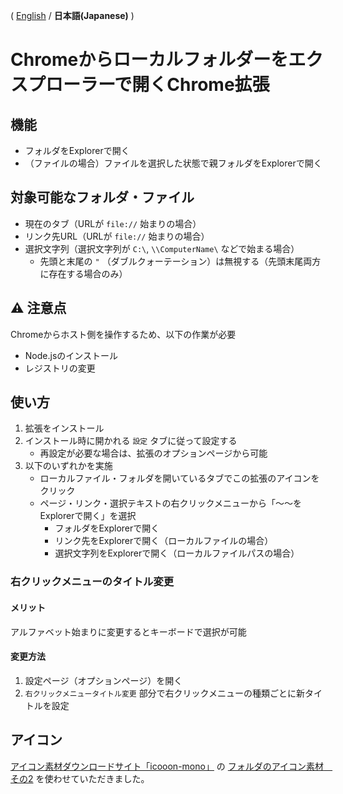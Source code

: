 ( [English](README.md) / **日本語(Japanese)** )

# Chromeからローカルフォルダーをエクスプローラーで開くChrome拡張

## 機能
- フォルダをExplorerで開く
- （ファイルの場合）ファイルを選択した状態で親フォルダをExplorerで開く


## 対象可能なフォルダ・ファイル
- 現在のタブ（URLが `file://` 始まりの場合）
- リンク先URL（URLが `file://` 始まりの場合）
- 選択文字列（選択文字列が `C:\`, `\\ComputerName\` などで始まる場合）
    - 先頭と末尾の `"` （ダブルクォーテーション）は無視する（先頭末尾両方に存在する場合のみ）


## :warning: 注意点
Chromeからホスト側を操作するため、以下の作業が必要
- Node.jsのインストール
- レジストリの変更


## 使い方
1. 拡張をインストール
1. インストール時に開かれる `設定` タブに従って設定する
    - 再設定が必要な場合は、拡張のオプションページから可能
1. 以下のいずれかを実施
    - ローカルファイル・フォルダを開いているタブでこの拡張のアイコンをクリック
    - ページ・リンク・選択テキストの右クリックメニューから「～～をExplorerで開く」を選択
        - フォルダをExplorerで開く
        - リンク先をExplorerで開く（ローカルファイルの場合）
        - 選択文字列をExplorerで開く（ローカルファイルパスの場合）

### 右クリックメニューのタイトル変更
#### メリット
アルファベット始まりに変更するとキーボードで選択が可能

#### 変更方法
1. 設定ページ（オプションページ）を開く
1. `右クリックメニュータイトル変更` 部分で右クリックメニューの種類ごとに新タイトルを設定

## アイコン
[アイコン素材ダウンロードサイト「icooon-mono」](http://icooon-mono.com/) の [フォルダのアイコン素材　その2](http://icooon-mono.com/00019-%e3%83%95%e3%82%a9%e3%83%ab%e3%83%80%e3%81%ae%e3%82%a2%e3%82%a4%e3%82%b3%e3%83%b3%e7%b4%a0%e6%9d%90-%e3%81%9d%e3%81%ae2/) を使わせていただきました。
